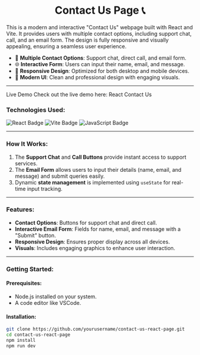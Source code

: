 <h1 align="center">Contact Us Page 📞</h1>

This is a modern and interactive "Contact Us" webpage built with React and Vite. It provides users with multiple contact options, including support chat, call, and an email form. The design is fully responsive and visually appealing, ensuring a seamless user experience.

- 💬 **Multiple Contact Options**: Support chat, direct call, and email form.
- 🌐 **Interactive Form**: Users can input their name, email, and message.
- 📱 **Responsive Design**: Optimized for both desktop and mobile devices.
- 🎨 **Modern UI**: Clean and professional design with engaging visuals.

---
Live Demo
Check out the live demo here:
React Contact Us

### Technologies Used:
<div>
  <img src="https://img.shields.io/badge/React-blue?style=for-the-badge&logo=react&logoColor=white" alt="React Badge"/>
  <img src="https://img.shields.io/badge/Vite-purple?style=for-the-badge&logo=vite&logoColor=white" alt="Vite Badge"/>
  <img src="https://img.shields.io/badge/JavaScript-yellow?style=for-the-badge&logo=javascript&logoColor=white" alt="JavaScript Badge"/>
</div>

---

### How It Works:
1. The **Support Chat** and **Call Buttons** provide instant access to support services.
2. The **Email Form** allows users to input their details (name, email, and message) and submit queries easily.
3. Dynamic **state management** is implemented using `useState` for real-time input tracking.

---

### Features:
- **Contact Options**: Buttons for support chat and direct call.
- **Interactive Email Form**: Fields for name, email, and message with a "Submit" button.
- **Responsive Design**: Ensures proper display across all devices.
- **Visuals**: Includes engaging graphics to enhance user interaction.

---

### Getting Started:

#### Prerequisites:
- Node.js installed on your system.
- A code editor like VSCode.

#### Installation:
```bash
git clone https://github.com/yourusername/contact-us-react-page.git
cd contact-us-react-page
npm install
npm run dev
